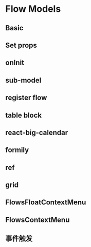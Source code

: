 # Flow Models

## Basic

<code src="./demos/hello.tsx"></code>

## Set props

<code src="./demos/hello-set-props.tsx"></code>

## onInit

<code src="./demos/on-init.tsx"></code>

## sub-model

<code src="./demos/sub-model.tsx"></code>

## register flow

<code src="./demos/register-flow.tsx"></code>

## table block

<code src="./demos/table-block.tsx"></code>

## react-big-calendar

<code src="./demos/react-big-calendar.tsx"></code>

## formily

<code src="./demos/formily.tsx"></code>

## ref

<code src="./demos/ref.tsx"></code>

## grid

<code src="./demos/grid.tsx"></code>

## FlowsFloatContextMenu

<code src="./demos/FlowsFloatContextMenu.tsx"></code>

## FlowsContextMenu

<code src="./demos/FlowsContextMenu.tsx"></code>

## 事件触发

<code src="./demos/dispatch-event.tsx"></code>
